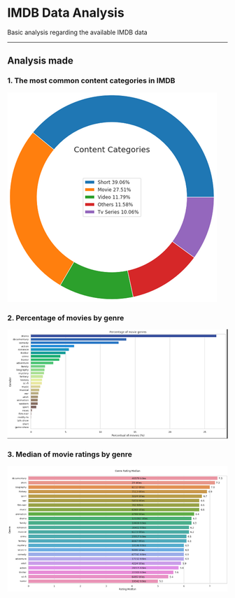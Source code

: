 # IMDB Data Analysis
Basic analysis regarding the available IMDB data

___

## Analysis made

### 1. The most common content categories in IMDB
![Most common content categories analysis](images/1st-analysis.png)


### 2. Percentage of movies by genre
![Percentage of movies per genre analysis](images/2nd-analysis.png)

### 3. Median of movie ratings by genre
![Median of movie ratings by genre analysis](images/3rd-analysis.png)